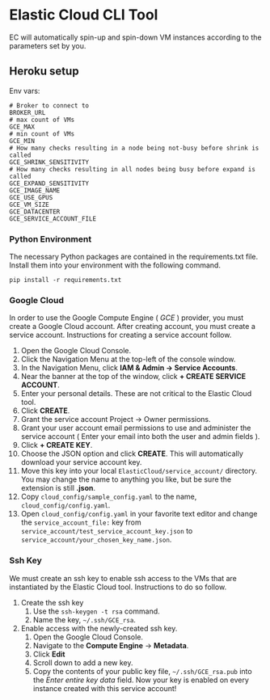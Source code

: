 # Elastic Cloud CLI Tool

EC will automatically spin-up and spin-down VM instances according to the parameters set by you.

## Heroku setup

Env vars:

```
# Broker to connect to
BROKER_URL
# max count of VMs  
GCE_MAX 
# min count of VMs
GCE_MIN
# How many checks resulting in a node being not-busy before shrink is called
GCE_SHRINK_SENSITIVITY
# How many checks resulting in all nodes being busy before expand is called
GCE_EXPAND_SENSITIVITY
GCE_IMAGE_NAME
GCE_USE_GPUS
GCE_VM_SIZE
GCE_DATACENTER
GCE_SERVICE_ACCOUNT_FILE
```

### Python Environment

The necessary Python packages are contained in the requirements.txt file. Install them into your environment with the following command.

`pip install -r requirements.txt`


### Google Cloud

In order to use the Google Compute Engine ( *GCE* ) provider, you must create a Google Cloud account. After creating account, you must create a service account. Instructions for creating a service account follow.

1. Open the Google Cloud Console.
2. Click the Navigation Menu at the top-left of the console window.
3. In the Navigation Menu, click **IAM & Admin -> Service Accounts**.
4. Near the banner at the top of the window, click **+ CREATE SERVICE ACCOUNT**.
5. Enter your personal details. These are not critical to the Elastic Cloud tool.
6. Click **CREATE**.
7. Grant the service account Project -> Owner permissions.
8. Grant your user account email permissions to use and administer the service account ( Enter your email into both the user and admin fields ). 
9. Click **+ CREATE KEY**.
10. Choose the JSON option and click **CREATE**. This will automatically download your service account key.
11. Move this key into your local `ElasticCloud/service_account/` directory. You may change the name to anything you like, but be sure the extension is still **.json**.
12. Copy `cloud_config/sample_config.yaml` to the name, `cloud_config/config.yaml`.
13. Open `cloud_config/config.yaml` in your favorite text editor and change the `service_account_file:` key from `service_account/test_service_account_key.json` to `service_account/your_chosen_key_name.json`.

### Ssh Key

We must create an ssh key to enable ssh access to the VMs that are instantiated by the Elastic Cloud tool. Instructions to do so follow.

1. Create the ssh key
	1. Use the `ssh-keygen -t rsa` command.
	2. Name the key, `~/.ssh/GCE_rsa`.
2. Enable access with the newly-created ssh key.
	1.  Open the Google Cloud Console.
	2.  Navigate to the **Compute Engine** -> **Metadata**.
	3.  Click **Edit**
	4.  Scroll down to add a new key.
	5.  Copy the contents of your public key file, `~/.ssh/GCE_rsa.pub` into the *Enter entire key data* field. Now your key is enabled on every instance created with this service account!
